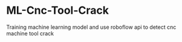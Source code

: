 # ML-Cnc-Tool-Crack
Training machine learning model and use roboflow api to detect cnc machine tool crack 
